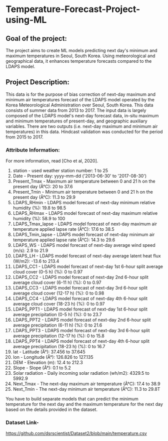 # Temperature-Forecast-Project-using-ML

## Goal of the project:
The project aims to create ML models predicting next day's minimum and maximum temperatures in Seoul, South Korea. Using meteorological and geographical data, it enhances temperature forecasts compared to the LDAPS model.

## Project Description:
This data is for the purpose of bias correction of next-day maximum and minimum air temperatures forecast of the LDAPS model operated by the Korea Meteorological Administration over Seoul, South Korea. This data consists of summer data from 2013 to 2017. The input data is largely composed of the LDAPS model's next-day forecast data, in-situ maximum and minimum temperatures of present-day, and geographic auxiliary variables. There are two outputs (i.e. next-day maximum and minimum air temperatures) in this data. Hindcast validation was conducted for the period from 2015 to 2017.

### Attribute Information:
For more information, read [Cho et al, 2020].
1. station - used weather station number: 1 to 25
2. Date - Present day: yyyy-mm-dd ('2013-06-30' to '2017-08-30')
3. Present_Tmax - Maximum air temperature between 0 and 21 h on the present day (Â°C): 20 to 37.6
4. Present_Tmin - Minimum air temperature between 0 and 21 h on the present day (Â°C): 11.3 to 29.9
5. LDAPS_RHmin - LDAPS model forecast of next-day minimum relative humidity (%): 19.8 to 98.5
6. LDAPS_RHmax - LDAPS model forecast of next-day maximum relative humidity (%): 58.9 to 100
7. LDAPS_Tmax_lapse - LDAPS model forecast of next-day maximum air temperature applied lapse rate (Â°C): 17.6 to 38.5
8. LDAPS_Tmin_lapse - LDAPS model forecast of next-day minimum air temperature applied lapse rate (Â°C): 14.3 to 29.6
9. LDAPS_WS - LDAPS model forecast of next-day average wind speed (m/s): 2.9 to 21.9
10. LDAPS_LH - LDAPS model forecast of next-day average latent heat flux (W/m2): -13.6 to 213.4
11. LDAPS_CC1 - LDAPS model forecast of next-day 1st 6-hour split average cloud cover (0-5 h) (%): 0 to 0.97
12. LDAPS_CC2 - LDAPS model forecast of next-day 2nd 6-hour split average cloud cover (6-11 h) (%): 0 to 0.97
13. LDAPS_CC3 - LDAPS model forecast of next-day 3rd 6-hour split average cloud cover (12-17 h) (%): 0 to 0.98
14. LDAPS_CC4 - LDAPS model forecast of next-day 4th 6-hour split average cloud cover (18-23 h) (%): 0 to 0.97
15. LDAPS_PPT1 - LDAPS model forecast of next-day 1st 6-hour split average precipitation (0-5 h) (%): 0 to 23.7
16. LDAPS_PPT2 - LDAPS model forecast of next-day 2nd 6-hour split average precipitation (6-11 h) (%): 0 to 21.6
17. LDAPS_PPT3 - LDAPS model forecast of next-day 3rd 6-hour split average precipitation (12-17 h) (%): 0 to 15.8
18. LDAPS_PPT4 - LDAPS model forecast of next-day 4th 6-hour split average precipitation (18-23 h) (%): 0 to 16.7
19. lat - Latitude (Â°): 37.456 to 37.645
20. lon - Longitude (Â°): 126.826 to 127.135
21. DEM - Elevation (m): 12.4 to 212.3
22. Slope - Slope (Â°): 0.1 to 5.2
23. Solar radiation - Daily incoming solar radiation (wh/m2): 4329.5 to 5992.9
24. Next_Tmax - The next-day maximum air temperature (Â°C): 17.4 to 38.9
25. Next_Tmin - The next-day minimum air temperature (Â°C): 11.3 to 29.8T

You have to build separate models that can predict the minimum temperature for the next day and the maximum temperature for the next day based on the details provided in the dataset.

### Dataset Link-

https://github.com/dsrscientist/Dataset2/blob/main/temperature.csv
